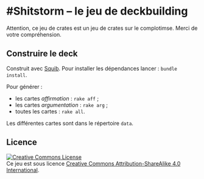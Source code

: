# #Shitstorm – le jeu de deckbuilding

Attention, ce jeu de crates est un jeu de crates sur le complotimse. Merci de votre compréhension.

## Construire le deck

Construit avec [Squib](http://squib.rocks/).
Pour installer les dépendances lancer : `bundle install`.

Pour générer :

 - les cartes _affirmation_ : `rake aff` ;
 - les cartes _argumentation_ : `rake arg` ;
 - toutes les cartes : `rake all`.

Les différentes cartes sont dans le répertoire `data`.

## Licence

<a rel="license" href="http://creativecommons.org/licenses/by-sa/4.0/"><img alt="Creative Commons License" style="border-width:0" src="https://i.creativecommons.org/l/by-sa/4.0/88x31.png" /></a><br />Ce jeu est sous licence <a rel="license" href="http://creativecommons.org/licenses/by-sa/4.0/">Creative Commons Attribution-ShareAlike 4.0 International</a>.
